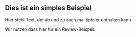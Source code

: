 ## Dies ist ein simples Beispiel

Hier steht Text, der ab und zu auch mal tipfeler enthalten kann

Wir nutzen dass hier für ein Review-Beispeil.
